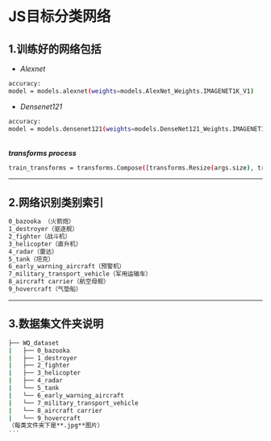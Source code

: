 # JS目标分类网络

## 1.训练好的网络包括

* *Alexnet* <br/>
```bash
accuracy: 
model = models.alexnet(weights=models.AlexNet_Weights.IMAGENET1K_V1)
```
* *Densenet121* <br/>
```bash
accuracy: 
model = models.densenet121(weights=models.DenseNet121_Weights.IMAGENET1K_V1)
```
<br/>***transforms process***<br/>
```bash
train_transforms = transforms.Compose([transforms.Resize(args.size), transforms.ToTensor()])
```

---

## 2.网络识别类别索引
```bash
0_bazooka （火箭炮）
1_destroyer（驱逐舰）
2_fighter（战斗机）
3_helicopter（直升机）
4_radar（雷达）
5_tank（坦克）
6_early_warning_aircraft（预警机）
7_military_transport_vehicle（军用运输车）
8_aircraft carrier（航空母舰）
9_hovercraft（气垫船）
```

---

## 3.数据集文件夹说明
```bash
├── WQ_dataset
|   ├── 0_bazooka
|   ├── 1_destroyer
|   ├── 2_fighter
|   ├── 3_helicopter
|   ├── 4_radar
|   └── 5_tank
|   └── 6_early_warning_aircraft
|   └── 7_military_transport_vehicle
|   └── 8_aircraft carrier
|   └── 9_hovercraft
（每类文件夹下是**.jpg**图片）
'''


